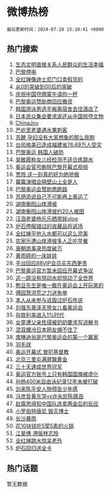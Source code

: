 # 微博热榜

`最后更新时间：2024-07-28 15:10:41 +0800`

## 热门搜索

1. [生态文明直接关系人民群众的生活幸福](https://m.weibo.cn/search?containerid=100103type%3D1%26t%3D10%26q%3D%23%E7%94%9F%E6%80%81%E6%96%87%E6%98%8E%E7%9B%B4%E6%8E%A5%E5%85%B3%E7%B3%BB%E4%BA%BA%E6%B0%91%E7%BE%A4%E4%BC%97%E7%9A%84%E7%94%9F%E6%B4%BB%E5%B9%B8%E7%A6%8F%23&stream_entry_id=51&isnewpage=1&extparam=seat%3D1%26stream_entry_id%3D51%26c_type%3D51%26q%3D%2523%25E7%2594%259F%25E6%2580%2581%25E6%2596%2587%25E6%2598%258E%25E7%259B%25B4%25E6%258E%25A5%25E5%2585%25B3%25E7%25B3%25BB%25E4%25BA%25BA%25E6%25B0%2591%25E7%25BE%25A4%25E4%25BC%2597%25E7%259A%2584%25E7%2594%259F%25E6%25B4%25BB%25E5%25B9%25B8%25E7%25A6%258F%2523%26cate%3D10103%26dgr%3D0%26pos%3D0%26filter_type%3Drealtimehot%26display_time%3D1722150640%26pre_seqid%3D1722150640724014504187)
1. [巴黎停电](https://m.weibo.cn/search?containerid=100103type%3D1%26t%3D10%26q%3D%E5%B7%B4%E9%BB%8E%E5%81%9C%E7%94%B5&stream_entry_id=31&isnewpage=1&extparam=seat%3D1%26stream_entry_id%3D31%26flag%3D4%26pos%3D0%26lcate%3D5001%26c_type%3D31%26realpos%3D1%26band_rank%3D1%26cate%3D5001%26q%3D%25E5%25B7%25B4%25E9%25BB%258E%25E5%2581%259C%25E7%2594%25B5%26dgr%3D0%26filter_type%3Drealtimehot%26display_time%3D1722150640%26pre_seqid%3D1722150640724014504187)
1. [全红婵像迪士尼门口卖假货的](https://m.weibo.cn/search?containerid=100103type%3D1%26t%3D10%26q%3D%E5%85%A8%E7%BA%A2%E5%A9%B5%E5%83%8F%E8%BF%AA%E5%A3%AB%E5%B0%BC%E9%97%A8%E5%8F%A3%E5%8D%96%E5%81%87%E8%B4%A7%E7%9A%84&stream_entry_id=31&isnewpage=1&extparam=seat%3D1%26stream_entry_id%3D31%26flag%3D2%26pos%3D1%26lcate%3D5001%26c_type%3D31%26realpos%3D2%26band_rank%3D2%26cate%3D5001%26q%3D%25E5%2585%25A8%25E7%25BA%25A2%25E5%25A9%25B5%25E5%2583%258F%25E8%25BF%25AA%25E5%25A3%25AB%25E5%25B0%25BC%25E9%2597%25A8%25E5%258F%25A3%25E5%258D%2596%25E5%2581%2587%25E8%25B4%25A7%25E7%259A%2584%26dgr%3D0%26filter_type%3Drealtimehot%26display_time%3D1722150640%26pre_seqid%3D1722150640724014504187)
1. [从0的突破到00后的突破](https://m.weibo.cn/search?containerid=100103type%3D1%26t%3D10%26q%3D%23%E4%BB%8E0%E7%9A%84%E7%AA%81%E7%A0%B4%E5%88%B000%E5%90%8E%E7%9A%84%E7%AA%81%E7%A0%B4%23&stream_entry_id=31&isnewpage=1&extparam=seat%3D1%26stream_entry_id%3D31%26flag%3D0%26pos%3D2%26lcate%3D5001%26c_type%3D31%26realpos%3D3%26band_rank%3D3%26cate%3D5001%26q%3D%2523%25E4%25BB%258E0%25E7%259A%2584%25E7%25AA%2581%25E7%25A0%25B4%25E5%2588%25B000%25E5%2590%258E%25E7%259A%2584%25E7%25AA%2581%25E7%25A0%25B4%2523%26dgr%3D0%26filter_type%3Drealtimehot%26display_time%3D1722150640%26pre_seqid%3D1722150640724014504187)
1. [庆祝中国夺牌蒙牛请你一杯](https://m.weibo.cn/search?containerid=100103type%3D1%26t%3D10%26q%3D%23%E5%BA%86%E7%A5%9D%E4%B8%AD%E5%9B%BD%E5%A4%BA%E7%89%8C%E8%92%99%E7%89%9B%E8%AF%B7%E4%BD%A0%E4%B8%80%E6%9D%AF%23&stream_entry_id=31&isnewpage=1&extparam=seat%3D1%26adid%3D248282%26band_rank%3D4%26is_ad_pos%3D1%26pos%3D3%26topic_ad%3D1%26c_type%3D31%26stream_entry_id%3D31%26lcate%3D5001%26cate%3D5001%26dgr%3D0%26q%3D%2523%25E5%25BA%2586%25E7%25A5%259D%25E4%25B8%25AD%25E5%259B%25BD%25E5%25A4%25BA%25E7%2589%258C%25E8%2592%2599%25E7%2589%259B%25E8%25AF%25B7%25E4%25BD%25A0%25E4%25B8%2580%25E6%259D%25AF%2523%26filter_type%3Drealtimehot%26display_time%3D1722150640%26pre_seqid%3D1722150640724014504187)
1. [巴黎奥运赞助商回应撤资](https://m.weibo.cn/search?containerid=100103type%3D1%26t%3D10%26q%3D%23%E5%B7%B4%E9%BB%8E%E5%A5%A5%E8%BF%90%E8%B5%9E%E5%8A%A9%E5%95%86%E5%9B%9E%E5%BA%94%E6%92%A4%E8%B5%84%23&stream_entry_id=31&isnewpage=1&extparam=seat%3D1%26stream_entry_id%3D31%26flag%3D1%26pos%3D4%26lcate%3D5001%26c_type%3D31%26realpos%3D4%26band_rank%3D4%26cate%3D5001%26q%3D%2523%25E5%25B7%25B4%25E9%25BB%258E%25E5%25A5%25A5%25E8%25BF%2590%25E8%25B5%259E%25E5%258A%25A9%25E5%2595%2586%25E5%259B%259E%25E5%25BA%2594%25E6%2592%25A4%25E8%25B5%2584%2523%26dgr%3D0%26filter_type%3Drealtimehot%26display_time%3D1722150640%26pre_seqid%3D1722150640724014504187)
1. [韩国游泳男选手搬离宿舍去住酒店了](https://m.weibo.cn/search?containerid=100103type%3D1%26t%3D10%26q%3D%23%E9%9F%A9%E5%9B%BD%E6%B8%B8%E6%B3%B3%E7%94%B7%E9%80%89%E6%89%8B%E6%90%AC%E7%A6%BB%E5%AE%BF%E8%88%8D%E5%8E%BB%E4%BD%8F%E9%85%92%E5%BA%97%E4%BA%86%23&stream_entry_id=31&isnewpage=1&extparam=seat%3D1%26stream_entry_id%3D31%26flag%3D2%26pos%3D5%26lcate%3D5001%26c_type%3D31%26realpos%3D5%26band_rank%3D5%26cate%3D5001%26q%3D%2523%25E9%259F%25A9%25E5%259B%25BD%25E6%25B8%25B8%25E6%25B3%25B3%25E7%2594%25B7%25E9%2580%2589%25E6%2589%258B%25E6%2590%25AC%25E7%25A6%25BB%25E5%25AE%25BF%25E8%2588%258D%25E5%258E%25BB%25E4%25BD%258F%25E9%2585%2592%25E5%25BA%2597%25E4%25BA%2586%2523%26dgr%3D0%26filter_type%3Drealtimehot%26display_time%3D1722150640%26pre_seqid%3D1722150640724014504187)
1. [日本民众集会要求返还从中国掠夺文物](https://m.weibo.cn/search?containerid=100103type%3D1%26t%3D10%26q%3D%23%E6%97%A5%E6%9C%AC%E6%B0%91%E4%BC%97%E9%9B%86%E4%BC%9A%E8%A6%81%E6%B1%82%E8%BF%94%E8%BF%98%E4%BB%8E%E4%B8%AD%E5%9B%BD%E6%8E%A0%E5%A4%BA%E6%96%87%E7%89%A9%23&stream_entry_id=31&isnewpage=1&extparam=seat%3D1%26stream_entry_id%3D31%26flag%3D1%26pos%3D6%26lcate%3D5001%26c_type%3D31%26realpos%3D6%26band_rank%3D6%26cate%3D5001%26q%3D%2523%25E6%2597%25A5%25E6%259C%25AC%25E6%25B0%2591%25E4%25BC%2597%25E9%259B%2586%25E4%25BC%259A%25E8%25A6%2581%25E6%25B1%2582%25E8%25BF%2594%25E8%25BF%2598%25E4%25BB%258E%25E4%25B8%25AD%25E5%259B%25BD%25E6%258E%25A0%25E5%25A4%25BA%25E6%2596%2587%25E7%2589%25A9%2523%26dgr%3D0%26filter_type%3Drealtimehot%26display_time%3D1722150640%26pre_seqid%3D1722150640724014504187)
1. [ChinaJoy](https://m.weibo.cn/search?containerid=100103type%3D1%26t%3D10%26q%3D%23ChinaJoy%23&stream_entry_id=31&isnewpage=1&extparam=seat%3D1%26adid%3D248324%26band_rank%3D7%26is_ad_pos%3D1%26pos%3D7%26topic_ad%3D1%26c_type%3D31%26stream_entry_id%3D31%26lcate%3D5001%26cate%3D5001%26dgr%3D0%26q%3D%2523ChinaJoy%2523%26filter_type%3Drealtimehot%26display_time%3D1722150640%26pre_seqid%3D1722150640724014504187)
1. [严屹宽老婆遇水果刺客](https://m.weibo.cn/search?containerid=100103type%3D1%26t%3D10%26q%3D%23%E4%B8%A5%E5%B1%B9%E5%AE%BD%E8%80%81%E5%A9%86%E9%81%87%E6%B0%B4%E6%9E%9C%E5%88%BA%E5%AE%A2%23&stream_entry_id=31&isnewpage=1&extparam=seat%3D1%26stream_entry_id%3D31%26flag%3D1%26pos%3D8%26lcate%3D5001%26c_type%3D31%26realpos%3D7%26band_rank%3D7%26cate%3D5001%26q%3D%2523%25E4%25B8%25A5%25E5%25B1%25B9%25E5%25AE%25BD%25E8%2580%2581%25E5%25A9%2586%25E9%2581%2587%25E6%25B0%25B4%25E6%259E%259C%25E5%2588%25BA%25E5%25AE%25A2%2523%26dgr%3D0%26filter_type%3Drealtimehot%26display_time%3D1722150640%26pre_seqid%3D1722150640724014504187)
1. [苏醒 孕妇没有大家想象的那么挑剔](https://m.weibo.cn/search?containerid=100103type%3D1%26t%3D10%26q%3D%E8%8B%8F%E9%86%92+%E5%AD%95%E5%A6%87%E6%B2%A1%E6%9C%89%E5%A4%A7%E5%AE%B6%E6%83%B3%E8%B1%A1%E7%9A%84%E9%82%A3%E4%B9%88%E6%8C%91%E5%89%94&stream_entry_id=31&isnewpage=1&extparam=seat%3D1%26stream_entry_id%3D31%26flag%3D2%26pos%3D9%26lcate%3D5001%26c_type%3D31%26realpos%3D8%26band_rank%3D8%26cate%3D5001%26q%3D%25E8%258B%258F%25E9%2586%2592%2520%25E5%25AD%2595%25E5%25A6%2587%25E6%25B2%25A1%25E6%259C%2589%25E5%25A4%25A7%25E5%25AE%25B6%25E6%2583%25B3%25E8%25B1%25A1%25E7%259A%2584%25E9%2582%25A3%25E4%25B9%2588%25E6%258C%2591%25E5%2589%2594%26dgr%3D0%26filter_type%3Drealtimehot%26display_time%3D1722150640%26pre_seqid%3D1722150640724014504187)
1. [台风格美已造成福建省76.69万人受灾](https://m.weibo.cn/search?containerid=100103type%3D1%26t%3D10%26q%3D%23%E5%8F%B0%E9%A3%8E%E6%A0%BC%E7%BE%8E%E5%B7%B2%E9%80%A0%E6%88%90%E7%A6%8F%E5%BB%BA%E7%9C%8176.69%E4%B8%87%E4%BA%BA%E5%8F%97%E7%81%BE%23&stream_entry_id=31&isnewpage=1&extparam=seat%3D1%26stream_entry_id%3D31%26flag%3D0%26pos%3D10%26lcate%3D5001%26c_type%3D31%26realpos%3D9%26band_rank%3D9%26cate%3D5001%26q%3D%2523%25E5%258F%25B0%25E9%25A3%258E%25E6%25A0%25BC%25E7%25BE%258E%25E5%25B7%25B2%25E9%2580%25A0%25E6%2588%2590%25E7%25A6%258F%25E5%25BB%25BA%25E7%259C%258176.69%25E4%25B8%2587%25E4%25BA%25BA%25E5%258F%2597%25E7%2581%25BE%2523%26dgr%3D0%26filter_type%3Drealtimehot%26display_time%3D1722150640%26pre_seqid%3D1722150640724014504187)
1. [巴黎奥运 韩国人破防](https://m.weibo.cn/search?containerid=100103type%3D1%26t%3D10%26q%3D%E5%B7%B4%E9%BB%8E%E5%A5%A5%E8%BF%90+%E9%9F%A9%E5%9B%BD%E4%BA%BA%E7%A0%B4%E9%98%B2&stream_entry_id=31&isnewpage=1&extparam=seat%3D1%26stream_entry_id%3D31%26flag%3D1%26pos%3D11%26lcate%3D5001%26c_type%3D31%26realpos%3D10%26band_rank%3D10%26cate%3D5001%26q%3D%25E5%25B7%25B4%25E9%25BB%258E%25E5%25A5%25A5%25E8%25BF%2590%2520%25E9%259F%25A9%25E5%259B%25BD%25E4%25BA%25BA%25E7%25A0%25B4%25E9%2598%25B2%26dgr%3D0%26filter_type%3Drealtimehot%26display_time%3D1722150640%26pre_seqid%3D1722150640724014504187)
1. [吴敏霞称女儿经检测不适合练跳水](https://m.weibo.cn/search?containerid=100103type%3D1%26t%3D10%26q%3D%23%E5%90%B4%E6%95%8F%E9%9C%9E%E7%A7%B0%E5%A5%B3%E5%84%BF%E7%BB%8F%E6%A3%80%E6%B5%8B%E4%B8%8D%E9%80%82%E5%90%88%E7%BB%83%E8%B7%B3%E6%B0%B4%23&stream_entry_id=31&isnewpage=1&extparam=seat%3D1%26stream_entry_id%3D31%26flag%3D1%26pos%3D12%26lcate%3D5001%26c_type%3D31%26realpos%3D11%26band_rank%3D11%26cate%3D5001%26q%3D%2523%25E5%2590%25B4%25E6%2595%258F%25E9%259C%259E%25E7%25A7%25B0%25E5%25A5%25B3%25E5%2584%25BF%25E7%25BB%258F%25E6%25A3%2580%25E6%25B5%258B%25E4%25B8%258D%25E9%2580%2582%25E5%2590%2588%25E7%25BB%2583%25E8%25B7%25B3%25E6%25B0%25B4%2523%26dgr%3D0%26filter_type%3Drealtimehot%26display_time%3D1722150640%26pre_seqid%3D1722150640724014504187)
1. [奥运会官号删除巴黎开幕式视频](https://m.weibo.cn/search?containerid=100103type%3D1%26t%3D10%26q%3D%23%E5%A5%A5%E8%BF%90%E4%BC%9A%E5%AE%98%E5%8F%B7%E5%88%A0%E9%99%A4%E5%B7%B4%E9%BB%8E%E5%BC%80%E5%B9%95%E5%BC%8F%E8%A7%86%E9%A2%91%23&stream_entry_id=31&isnewpage=1&extparam=seat%3D1%26stream_entry_id%3D31%26flag%3D2%26pos%3D13%26lcate%3D5001%26c_type%3D31%26realpos%3D12%26band_rank%3D12%26cate%3D5001%26q%3D%2523%25E5%25A5%25A5%25E8%25BF%2590%25E4%25BC%259A%25E5%25AE%2598%25E5%258F%25B7%25E5%2588%25A0%25E9%2599%25A4%25E5%25B7%25B4%25E9%25BB%258E%25E5%25BC%2580%25E5%25B9%2595%25E5%25BC%258F%25E8%25A7%2586%25E9%25A2%2591%2523%26dgr%3D0%26filter_type%3Drealtimehot%26display_time%3D1722150640%26pre_seqid%3D1722150640724014504187)
1. [贾玲 这一刻真的好为她骄傲](https://m.weibo.cn/search?containerid=100103type%3D1%26t%3D10%26q%3D%E8%B4%BE%E7%8E%B2+%E8%BF%99%E4%B8%80%E5%88%BB%E7%9C%9F%E7%9A%84%E5%A5%BD%E4%B8%BA%E5%A5%B9%E9%AA%84%E5%82%B2&stream_entry_id=31&isnewpage=1&extparam=seat%3D1%26stream_entry_id%3D31%26flag%3D1%26pos%3D14%26lcate%3D5001%26c_type%3D31%26realpos%3D13%26band_rank%3D13%26cate%3D5001%26q%3D%25E8%25B4%25BE%25E7%258E%25B2%2520%25E8%25BF%2599%25E4%25B8%2580%25E5%2588%25BB%25E7%259C%259F%25E7%259A%2584%25E5%25A5%25BD%25E4%25B8%25BA%25E5%25A5%25B9%25E9%25AA%2584%25E5%2582%25B2%26dgr%3D0%26filter_type%3Drealtimehot%26display_time%3D1722150640%26pre_seqid%3D1722150640724014504187)
1. [霉霉演唱会隔壁山上全是人](https://m.weibo.cn/search?containerid=100103type%3D1%26t%3D10%26q%3D%E9%9C%89%E9%9C%89%E6%BC%94%E5%94%B1%E4%BC%9A%E9%9A%94%E5%A3%81%E5%B1%B1%E4%B8%8A%E5%85%A8%E6%98%AF%E4%BA%BA&stream_entry_id=31&isnewpage=1&extparam=seat%3D1%26stream_entry_id%3D31%26flag%3D1%26pos%3D15%26lcate%3D5001%26c_type%3D31%26realpos%3D14%26band_rank%3D14%26cate%3D5001%26q%3D%25E9%259C%2589%25E9%259C%2589%25E6%25BC%2594%25E5%2594%25B1%25E4%25BC%259A%25E9%259A%2594%25E5%25A3%2581%25E5%25B1%25B1%25E4%25B8%258A%25E5%2585%25A8%25E6%2598%25AF%25E4%25BA%25BA%26dgr%3D0%26filter_type%3Drealtimehot%26display_time%3D1722150640%26pre_seqid%3D1722150640724014504187)
1. [巴黎奥运会赞助商跑路](https://m.weibo.cn/search?containerid=100103type%3D1%26t%3D10%26q%3D%23%E5%B7%B4%E9%BB%8E%E5%A5%A5%E8%BF%90%E4%BC%9A%E8%B5%9E%E5%8A%A9%E5%95%86%E8%B7%91%E8%B7%AF%23&stream_entry_id=31&isnewpage=1&extparam=seat%3D1%26stream_entry_id%3D31%26flag%3D0%26pos%3D16%26lcate%3D5001%26c_type%3D31%26realpos%3D15%26band_rank%3D15%26cate%3D5001%26q%3D%2523%25E5%25B7%25B4%25E9%25BB%258E%25E5%25A5%25A5%25E8%25BF%2590%25E4%25BC%259A%25E8%25B5%259E%25E5%258A%25A9%25E5%2595%2586%25E8%25B7%2591%25E8%25B7%25AF%2523%26dgr%3D0%26filter_type%3Drealtimehot%26display_time%3D1722150640%26pre_seqid%3D1722150640724014504187)
1. [苏炳添说自己不可能再上奥运了](https://m.weibo.cn/search?containerid=100103type%3D1%26t%3D10%26q%3D%23%E8%8B%8F%E7%82%B3%E6%B7%BB%E8%AF%B4%E8%87%AA%E5%B7%B1%E4%B8%8D%E5%8F%AF%E8%83%BD%E5%86%8D%E4%B8%8A%E5%A5%A5%E8%BF%90%E4%BA%86%23&stream_entry_id=31&isnewpage=1&extparam=seat%3D1%26stream_entry_id%3D31%26flag%3D1%26pos%3D17%26lcate%3D5001%26c_type%3D31%26realpos%3D16%26band_rank%3D16%26cate%3D5001%26q%3D%2523%25E8%258B%258F%25E7%2582%25B3%25E6%25B7%25BB%25E8%25AF%25B4%25E8%2587%25AA%25E5%25B7%25B1%25E4%25B8%258D%25E5%258F%25AF%25E8%2583%25BD%25E5%2586%258D%25E4%25B8%258A%25E5%25A5%25A5%25E8%25BF%2590%25E4%25BA%2586%2523%26dgr%3D0%26filter_type%3Drealtimehot%26display_time%3D1722150640%26pre_seqid%3D1722150640724014504187)
1. [湖南衡阳山体滑坡](https://m.weibo.cn/search?containerid=100103type%3D1%26t%3D10%26q%3D%23%E6%B9%96%E5%8D%97%E8%A1%A1%E9%98%B3%E5%B1%B1%E4%BD%93%E6%BB%91%E5%9D%A1%23&stream_entry_id=31&isnewpage=1&extparam=seat%3D1%26stream_entry_id%3D31%26flag%3D1%26pos%3D18%26lcate%3D5001%26c_type%3D31%26realpos%3D17%26band_rank%3D17%26cate%3D5001%26q%3D%2523%25E6%25B9%2596%25E5%258D%2597%25E8%25A1%25A1%25E9%2598%25B3%25E5%25B1%25B1%25E4%25BD%2593%25E6%25BB%2591%25E5%259D%25A1%2523%26dgr%3D0%26filter_type%3Drealtimehot%26display_time%3D1722150640%26pre_seqid%3D1722150640724014504187)
1. [湖南衡阳山体滑坡约20人被困](https://m.weibo.cn/search?containerid=100103type%3D1%26t%3D10%26q%3D%23%E6%B9%96%E5%8D%97%E8%A1%A1%E9%98%B3%E5%B1%B1%E4%BD%93%E6%BB%91%E5%9D%A1%E7%BA%A620%E4%BA%BA%E8%A2%AB%E5%9B%B0%23&stream_entry_id=31&isnewpage=1&extparam=seat%3D1%26stream_entry_id%3D31%26flag%3D0%26pos%3D19%26lcate%3D5001%26c_type%3D31%26realpos%3D18%26band_rank%3D18%26cate%3D5001%26q%3D%2523%25E6%25B9%2596%25E5%258D%2597%25E8%25A1%25A1%25E9%2598%25B3%25E5%25B1%25B1%25E4%25BD%2593%25E6%25BB%2591%25E5%259D%25A1%25E7%25BA%25A620%25E4%25BA%25BA%25E8%25A2%25AB%25E5%259B%25B0%2523%26dgr%3D0%26filter_type%3Drealtimehot%26display_time%3D1722150640%26pre_seqid%3D1722150640724014504187)
1. [汪涵老婆杨乐乐晒带娃vlog](https://m.weibo.cn/search?containerid=100103type%3D1%26t%3D10%26q%3D%23%E6%B1%AA%E6%B6%B5%E8%80%81%E5%A9%86%E6%9D%A8%E4%B9%90%E4%B9%90%E6%99%92%E5%B8%A6%E5%A8%83vlog%23&stream_entry_id=31&isnewpage=1&extparam=seat%3D1%26stream_entry_id%3D31%26flag%3D1%26pos%3D20%26lcate%3D5001%26c_type%3D31%26realpos%3D19%26band_rank%3D19%26cate%3D5001%26q%3D%2523%25E6%25B1%25AA%25E6%25B6%25B5%25E8%2580%2581%25E5%25A9%2586%25E6%259D%25A8%25E4%25B9%2590%25E4%25B9%2590%25E6%2599%2592%25E5%25B8%25A6%25E5%25A8%2583vlog%2523%26dgr%3D0%26filter_type%3Drealtimehot%26display_time%3D1722150640%26pre_seqid%3D1722150640724014504187)
1. [炉石停服错过的收藏品将返场](https://m.weibo.cn/search?containerid=100103type%3D1%26t%3D10%26q%3D%23%E7%82%89%E7%9F%B3%E5%81%9C%E6%9C%8D%E9%94%99%E8%BF%87%E7%9A%84%E6%94%B6%E8%97%8F%E5%93%81%E5%B0%86%E8%BF%94%E5%9C%BA%23&stream_entry_id=31&isnewpage=1&extparam=seat%3D1%26stream_entry_id%3D31%26flag%3D1%26pos%3D21%26lcate%3D5001%26c_type%3D31%26realpos%3D20%26band_rank%3D20%26cate%3D5001%26q%3D%2523%25E7%2582%2589%25E7%259F%25B3%25E5%2581%259C%25E6%259C%258D%25E9%2594%2599%25E8%25BF%2587%25E7%259A%2584%25E6%2594%25B6%25E8%2597%258F%25E5%2593%2581%25E5%25B0%2586%25E8%25BF%2594%25E5%259C%25BA%2523%26dgr%3D0%26filter_type%3Drealtimehot%26display_time%3D1722150640%26pre_seqid%3D1722150640724014504187)
1. [全红婵平地入水都可以这么完美](https://m.weibo.cn/search?containerid=100103type%3D1%26t%3D10%26q%3D%23%E5%85%A8%E7%BA%A2%E5%A9%B5%E5%B9%B3%E5%9C%B0%E5%85%A5%E6%B0%B4%E9%83%BD%E5%8F%AF%E4%BB%A5%E8%BF%99%E4%B9%88%E5%AE%8C%E7%BE%8E%23&stream_entry_id=31&isnewpage=1&extparam=seat%3D1%26stream_entry_id%3D31%26flag%3D0%26pos%3D22%26lcate%3D5001%26c_type%3D31%26realpos%3D21%26band_rank%3D21%26cate%3D5001%26q%3D%2523%25E5%2585%25A8%25E7%25BA%25A2%25E5%25A9%25B5%25E5%25B9%25B3%25E5%259C%25B0%25E5%2585%25A5%25E6%25B0%25B4%25E9%2583%25BD%25E5%258F%25AF%25E4%25BB%25A5%25E8%25BF%2599%25E4%25B9%2588%25E5%25AE%258C%25E7%25BE%258E%2523%26dgr%3D0%26filter_type%3Drealtimehot%26display_time%3D1722150640%26pre_seqid%3D1722150640724014504187)
1. [农家乐遭山体滑坡多人正吃早餐](https://m.weibo.cn/search?containerid=100103type%3D1%26t%3D10%26q%3D%23%E5%86%9C%E5%AE%B6%E4%B9%90%E9%81%AD%E5%B1%B1%E4%BD%93%E6%BB%91%E5%9D%A1%E5%A4%9A%E4%BA%BA%E6%AD%A3%E5%90%83%E6%97%A9%E9%A4%90%23&stream_entry_id=31&isnewpage=1&extparam=seat%3D1%26stream_entry_id%3D31%26flag%3D1%26pos%3D23%26lcate%3D5001%26c_type%3D31%26realpos%3D22%26band_rank%3D22%26cate%3D5001%26q%3D%2523%25E5%2586%259C%25E5%25AE%25B6%25E4%25B9%2590%25E9%2581%25AD%25E5%25B1%25B1%25E4%25BD%2593%25E6%25BB%2591%25E5%259D%25A1%25E5%25A4%259A%25E4%25BA%25BA%25E6%25AD%25A3%25E5%2590%2583%25E6%2597%25A9%25E9%25A4%2590%2523%26dgr%3D0%26filter_type%3Drealtimehot%26display_time%3D1722150640%26pre_seqid%3D1722150640724014504187)
1. [唐朝诡事录热度破万](https://m.weibo.cn/search?containerid=100103type%3D1%26t%3D10%26q%3D%E5%94%90%E6%9C%9D%E8%AF%A1%E4%BA%8B%E5%BD%95%E7%83%AD%E5%BA%A6%E7%A0%B4%E4%B8%87&stream_entry_id=31&isnewpage=1&extparam=seat%3D1%26stream_entry_id%3D31%26flag%3D0%26pos%3D24%26lcate%3D5001%26c_type%3D31%26realpos%3D23%26band_rank%3D23%26cate%3D5001%26q%3D%25E5%2594%2590%25E6%259C%259D%25E8%25AF%25A1%25E4%25BA%258B%25E5%25BD%2595%25E7%2583%25AD%25E5%25BA%25A6%25E7%25A0%25B4%25E4%25B8%2587%26dgr%3D0%26filter_type%3Drealtimehot%26display_time%3D1722150640%26pre_seqid%3D1722150640724014504187)
1. [黄雨婷的一床娃娃](https://m.weibo.cn/search?containerid=100103type%3D1%26t%3D10%26q%3D%23%E9%BB%84%E9%9B%A8%E5%A9%B7%E7%9A%84%E4%B8%80%E5%BA%8A%E5%A8%83%E5%A8%83%23&stream_entry_id=31&isnewpage=1&extparam=seat%3D1%26stream_entry_id%3D31%26flag%3D1%26pos%3D25%26lcate%3D5001%26c_type%3D31%26realpos%3D24%26band_rank%3D24%26cate%3D5001%26q%3D%2523%25E9%25BB%2584%25E9%259B%25A8%25E5%25A9%25B7%25E7%259A%2584%25E4%25B8%2580%25E5%25BA%258A%25E5%25A8%2583%25E5%25A8%2583%2523%26dgr%3D0%26filter_type%3Drealtimehot%26display_time%3D1722150640%26pre_seqid%3D1722150640724014504187)
1. [平台回应88VIP会员买东西更贵](https://m.weibo.cn/search?containerid=100103type%3D1%26t%3D10%26q%3D%23%E5%B9%B3%E5%8F%B0%E5%9B%9E%E5%BA%9488VIP%E4%BC%9A%E5%91%98%E4%B9%B0%E4%B8%9C%E8%A5%BF%E6%9B%B4%E8%B4%B5%23&stream_entry_id=31&isnewpage=1&extparam=seat%3D1%26stream_entry_id%3D31%26flag%3D0%26pos%3D26%26lcate%3D5001%26c_type%3D31%26realpos%3D25%26band_rank%3D25%26cate%3D5001%26q%3D%2523%25E5%25B9%25B3%25E5%258F%25B0%25E5%259B%259E%25E5%25BA%259488VIP%25E4%25BC%259A%25E5%2591%2598%25E4%25B9%25B0%25E4%25B8%259C%25E8%25A5%25BF%25E6%259B%25B4%25E8%25B4%25B5%2523%26dgr%3D0%26filter_type%3Drealtimehot%26display_time%3D1722150640%26pre_seqid%3D1722150640724014504187)
1. [巴黎奥运官方暂未回应开幕式争议](https://m.weibo.cn/search?containerid=100103type%3D1%26t%3D10%26q%3D%23%E5%B7%B4%E9%BB%8E%E5%A5%A5%E8%BF%90%E5%AE%98%E6%96%B9%E6%9A%82%E6%9C%AA%E5%9B%9E%E5%BA%94%E5%BC%80%E5%B9%95%E5%BC%8F%E4%BA%89%E8%AE%AE%23&stream_entry_id=31&isnewpage=1&extparam=seat%3D1%26stream_entry_id%3D31%26flag%3D0%26pos%3D27%26lcate%3D5001%26c_type%3D31%26realpos%3D26%26band_rank%3D26%26cate%3D5001%26q%3D%2523%25E5%25B7%25B4%25E9%25BB%258E%25E5%25A5%25A5%25E8%25BF%2590%25E5%25AE%2598%25E6%2596%25B9%25E6%259A%2582%25E6%259C%25AA%25E5%259B%259E%25E5%25BA%2594%25E5%25BC%2580%25E5%25B9%2595%25E5%25BC%258F%25E4%25BA%2589%25E8%25AE%25AE%2523%26dgr%3D0%26filter_type%3Drealtimehot%26display_time%3D1722150640%26pre_seqid%3D1722150640724014504187)
1. [这一跳没有惊动水却惊动了全世界](https://m.weibo.cn/search?containerid=100103type%3D1%26t%3D10%26q%3D%E8%BF%99%E4%B8%80%E8%B7%B3%E6%B2%A1%E6%9C%89%E6%83%8A%E5%8A%A8%E6%B0%B4%E5%8D%B4%E6%83%8A%E5%8A%A8%E4%BA%86%E5%85%A8%E4%B8%96%E7%95%8C&stream_entry_id=31&isnewpage=1&extparam=seat%3D1%26stream_entry_id%3D31%26flag%3D0%26pos%3D28%26lcate%3D5001%26c_type%3D31%26realpos%3D27%26band_rank%3D27%26cate%3D5001%26q%3D%25E8%25BF%2599%25E4%25B8%2580%25E8%25B7%25B3%25E6%25B2%25A1%25E6%259C%2589%25E6%2583%258A%25E5%258A%25A8%25E6%25B0%25B4%25E5%258D%25B4%25E6%2583%258A%25E5%258A%25A8%25E4%25BA%2586%25E5%2585%25A8%25E4%25B8%2596%25E7%2595%258C%26dgr%3D0%26filter_type%3Drealtimehot%26display_time%3D1722150640%26pre_seqid%3D1722150640724014504187)
1. [憨豆先生是唯一敢在奥运会上开玩笑的](https://m.weibo.cn/search?containerid=100103type%3D1%26t%3D10%26q%3D%E6%86%A8%E8%B1%86%E5%85%88%E7%94%9F%E6%98%AF%E5%94%AF%E4%B8%80%E6%95%A2%E5%9C%A8%E5%A5%A5%E8%BF%90%E4%BC%9A%E4%B8%8A%E5%BC%80%E7%8E%A9%E7%AC%91%E7%9A%84&stream_entry_id=31&isnewpage=1&extparam=seat%3D1%26stream_entry_id%3D31%26flag%3D0%26pos%3D29%26lcate%3D5001%26c_type%3D31%26realpos%3D28%26band_rank%3D28%26cate%3D5001%26q%3D%25E6%2586%25A8%25E8%25B1%2586%25E5%2585%2588%25E7%2594%259F%25E6%2598%25AF%25E5%2594%25AF%25E4%25B8%2580%25E6%2595%25A2%25E5%259C%25A8%25E5%25A5%25A5%25E8%25BF%2590%25E4%25BC%259A%25E4%25B8%258A%25E5%25BC%2580%25E7%258E%25A9%25E7%25AC%2591%25E7%259A%2584%26dgr%3D0%26filter_type%3Drealtimehot%26display_time%3D1722150640%26pre_seqid%3D1722150640724014504187)
1. [傅园慧洪荒之力送免单](https://m.weibo.cn/search?containerid=100103type%3D1%26t%3D10%26q%3D%23%E5%82%85%E5%9B%AD%E6%85%A7%E6%B4%AA%E8%8D%92%E4%B9%8B%E5%8A%9B%E9%80%81%E5%85%8D%E5%8D%95%23&stream_entry_id=31&isnewpage=1&extparam=seat%3D1%26adid%3D246571%26flag%3D0%26pos%3D30%26lcate%3D5001%26realpos%3D29%26c_type%3D31%26band_rank%3D29%26dgr%3D0%26cate%3D5001%26q%3D%2523%25E5%2582%2585%25E5%259B%25AD%25E6%2585%25A7%25E6%25B4%25AA%25E8%258D%2592%25E4%25B9%258B%25E5%258A%259B%25E9%2580%2581%25E5%2585%258D%25E5%258D%2595%2523%26filter_type%3Drealtimehot%26stream_entry_id%3D31%26display_time%3D1722150640%26pre_seqid%3D1722150640724014504187)
1. [本人从未参与诋毁过炉石传说](https://m.weibo.cn/search?containerid=100103type%3D1%26t%3D10%26q%3D%E6%9C%AC%E4%BA%BA%E4%BB%8E%E6%9C%AA%E5%8F%82%E4%B8%8E%E8%AF%8B%E6%AF%81%E8%BF%87%E7%82%89%E7%9F%B3%E4%BC%A0%E8%AF%B4&stream_entry_id=31&isnewpage=1&extparam=seat%3D1%26stream_entry_id%3D31%26flag%3D1%26pos%3D31%26lcate%3D5001%26c_type%3D31%26realpos%3D30%26band_rank%3D30%26cate%3D5001%26q%3D%25E6%259C%25AC%25E4%25BA%25BA%25E4%25BB%258E%25E6%259C%25AA%25E5%258F%2582%25E4%25B8%258E%25E8%25AF%258B%25E6%25AF%2581%25E8%25BF%2587%25E7%2582%2589%25E7%259F%25B3%25E4%25BC%25A0%25E8%25AF%25B4%26dgr%3D0%26filter_type%3Drealtimehot%26display_time%3D1722150640%26pre_seqid%3D1722150640724014504187)
1. [刘强东章泽天带女儿看奥运会](https://m.weibo.cn/search?containerid=100103type%3D1%26t%3D10%26q%3D%23%E5%88%98%E5%BC%BA%E4%B8%9C%E7%AB%A0%E6%B3%BD%E5%A4%A9%E5%B8%A6%E5%A5%B3%E5%84%BF%E7%9C%8B%E5%A5%A5%E8%BF%90%E4%BC%9A%23&stream_entry_id=31&isnewpage=1&extparam=seat%3D1%26stream_entry_id%3D31%26flag%3D1%26pos%3D32%26lcate%3D5001%26c_type%3D31%26realpos%3D31%26band_rank%3D31%26cate%3D5001%26q%3D%2523%25E5%2588%2598%25E5%25BC%25BA%25E4%25B8%259C%25E7%25AB%25A0%25E6%25B3%25BD%25E5%25A4%25A9%25E5%25B8%25A6%25E5%25A5%25B3%25E5%2584%25BF%25E7%259C%258B%25E5%25A5%25A5%25E8%25BF%2590%25E4%25BC%259A%2523%26dgr%3D0%26filter_type%3Drealtimehot%26display_time%3D1722150640%26pre_seqid%3D1722150640724014504187)
1. [存款利率进入1%时代](https://m.weibo.cn/search?containerid=100103type%3D1%26t%3D10%26q%3D%23%E5%AD%98%E6%AC%BE%E5%88%A9%E7%8E%87%E8%BF%9B%E5%85%A51%25%E6%97%B6%E4%BB%A3%23&stream_entry_id=31&isnewpage=1&extparam=seat%3D1%26stream_entry_id%3D31%26flag%3D1%26pos%3D33%26lcate%3D5001%26c_type%3D31%26realpos%3D32%26band_rank%3D32%26cate%3D5001%26q%3D%2523%25E5%25AD%2598%25E6%25AC%25BE%25E5%2588%25A9%25E7%258E%2587%25E8%25BF%259B%25E5%2585%25A51%2525%25E6%2597%25B6%25E4%25BB%25A3%2523%26dgr%3D0%26filter_type%3Drealtimehot%26display_time%3D1722150640%26pre_seqid%3D1722150640724014504187)
1. [女童遭父亲性侵被奶奶要求写谅解书](https://m.weibo.cn/search?containerid=100103type%3D1%26t%3D10%26q%3D%23%E5%A5%B3%E7%AB%A5%E9%81%AD%E7%88%B6%E4%BA%B2%E6%80%A7%E4%BE%B5%E8%A2%AB%E5%A5%B6%E5%A5%B6%E8%A6%81%E6%B1%82%E5%86%99%E8%B0%85%E8%A7%A3%E4%B9%A6%23&stream_entry_id=31&isnewpage=1&extparam=seat%3D1%26stream_entry_id%3D31%26flag%3D0%26pos%3D34%26lcate%3D5001%26c_type%3D31%26realpos%3D33%26band_rank%3D33%26cate%3D5001%26q%3D%2523%25E5%25A5%25B3%25E7%25AB%25A5%25E9%2581%25AD%25E7%2588%25B6%25E4%25BA%25B2%25E6%2580%25A7%25E4%25BE%25B5%25E8%25A2%25AB%25E5%25A5%25B6%25E5%25A5%25B6%25E8%25A6%2581%25E6%25B1%2582%25E5%2586%2599%25E8%25B0%2585%25E8%25A7%25A3%25E4%25B9%25A6%2523%26dgr%3D0%26filter_type%3Drealtimehot%26display_time%3D1722150640%26pre_seqid%3D1722150640724014504187)
1. [混双爆冷日本网友绷不住了](https://m.weibo.cn/search?containerid=100103type%3D1%26t%3D10%26q%3D%23%E6%B7%B7%E5%8F%8C%E7%88%86%E5%86%B7%E6%97%A5%E6%9C%AC%E7%BD%91%E5%8F%8B%E7%BB%B7%E4%B8%8D%E4%BD%8F%E4%BA%86%23&stream_entry_id=31&isnewpage=1&extparam=seat%3D1%26stream_entry_id%3D31%26flag%3D0%26pos%3D35%26lcate%3D5001%26c_type%3D31%26realpos%3D34%26band_rank%3D34%26cate%3D5001%26q%3D%2523%25E6%25B7%25B7%25E5%258F%258C%25E7%2588%2586%25E5%2586%25B7%25E6%2597%25A5%25E6%259C%25AC%25E7%25BD%2591%25E5%258F%258B%25E7%25BB%25B7%25E4%25B8%258D%25E4%25BD%258F%25E4%25BA%2586%2523%26dgr%3D0%26filter_type%3Drealtimehot%26display_time%3D1722150640%26pre_seqid%3D1722150640724014504187)
1. [席琳迪翁是巴黎奥运会的第一个赢家](https://m.weibo.cn/search?containerid=100103type%3D1%26t%3D10%26q%3D%23%E5%B8%AD%E7%90%B3%E8%BF%AA%E7%BF%81%E6%98%AF%E5%B7%B4%E9%BB%8E%E5%A5%A5%E8%BF%90%E4%BC%9A%E7%9A%84%E7%AC%AC%E4%B8%80%E4%B8%AA%E8%B5%A2%E5%AE%B6%23&stream_entry_id=31&isnewpage=1&extparam=seat%3D1%26stream_entry_id%3D31%26flag%3D0%26pos%3D36%26lcate%3D5001%26c_type%3D31%26realpos%3D35%26band_rank%3D35%26cate%3D5001%26q%3D%2523%25E5%25B8%25AD%25E7%2590%25B3%25E8%25BF%25AA%25E7%25BF%2581%25E6%2598%25AF%25E5%25B7%25B4%25E9%25BB%258E%25E5%25A5%25A5%25E8%25BF%2590%25E4%25BC%259A%25E7%259A%2584%25E7%25AC%25AC%25E4%25B8%2580%25E4%25B8%25AA%25E8%25B5%25A2%25E5%25AE%25B6%2523%26dgr%3D0%26filter_type%3Drealtimehot%26display_time%3D1722150640%26pre_seqid%3D1722150640724014504187)
1. [羽毛球](https://m.weibo.cn/search?containerid=100103type%3D1%26t%3D10%26q%3D%E7%BE%BD%E6%AF%9B%E7%90%83&stream_entry_id=31&isnewpage=1&extparam=seat%3D1%26stream_entry_id%3D31%26flag%3D1%26pos%3D37%26lcate%3D5001%26c_type%3D31%26realpos%3D36%26band_rank%3D36%26cate%3D5001%26q%3D%25E7%25BE%25BD%25E6%25AF%259B%25E7%2590%2583%26dgr%3D0%26filter_type%3Drealtimehot%26display_time%3D1722150640%26pre_seqid%3D1722150640724014504187)
1. [奥运开幕式 冒犯基督教](https://m.weibo.cn/search?containerid=100103type%3D1%26t%3D10%26q%3D%E5%A5%A5%E8%BF%90%E5%BC%80%E5%B9%95%E5%BC%8F+%E5%86%92%E7%8A%AF%E5%9F%BA%E7%9D%A3%E6%95%99&stream_entry_id=31&isnewpage=1&extparam=seat%3D1%26stream_entry_id%3D31%26flag%3D1%26pos%3D38%26lcate%3D5001%26c_type%3D31%26realpos%3D37%26band_rank%3D37%26cate%3D5001%26q%3D%25E5%25A5%25A5%25E8%25BF%2590%25E5%25BC%2580%25E5%25B9%2595%25E5%25BC%258F%2520%25E5%2586%2592%25E7%258A%25AF%25E5%259F%25BA%25E7%259D%25A3%25E6%2595%2599%26dgr%3D0%26filter_type%3Drealtimehot%26display_time%3D1722150640%26pre_seqid%3D1722150640724014504187)
1. [北京三里屯满屏飘黄金](https://m.weibo.cn/search?containerid=100103type%3D1%26t%3D10%26q%3D%23%E5%8C%97%E4%BA%AC%E4%B8%89%E9%87%8C%E5%B1%AF%E6%BB%A1%E5%B1%8F%E9%A3%98%E9%BB%84%E9%87%91%23&stream_entry_id=31&isnewpage=1&extparam=seat%3D1%26adid%3D246940%26flag%3D0%26pos%3D39%26lcate%3D5001%26realpos%3D38%26c_type%3D31%26band_rank%3D38%26dgr%3D0%26cate%3D5001%26q%3D%2523%25E5%258C%2597%25E4%25BA%25AC%25E4%25B8%2589%25E9%2587%258C%25E5%25B1%25AF%25E6%25BB%25A1%25E5%25B1%258F%25E9%25A3%2598%25E9%25BB%2584%25E9%2587%2591%2523%26filter_type%3Drealtimehot%26stream_entry_id%3D31%26display_time%3D1722150640%26pre_seqid%3D1722150640724014504187)
1. [三十天速成世界冠军](https://m.weibo.cn/search?containerid=100103type%3D1%26t%3D10%26q%3D%E4%B8%89%E5%8D%81%E5%A4%A9%E9%80%9F%E6%88%90%E4%B8%96%E7%95%8C%E5%86%A0%E5%86%9B&stream_entry_id=31&isnewpage=1&extparam=seat%3D1%26stream_entry_id%3D31%26flag%3D1%26pos%3D40%26lcate%3D5001%26c_type%3D31%26realpos%3D39%26band_rank%3D39%26cate%3D5001%26q%3D%25E4%25B8%2589%25E5%258D%2581%25E5%25A4%25A9%25E9%2580%259F%25E6%2588%2590%25E4%25B8%2596%25E7%2595%258C%25E5%2586%25A0%25E5%2586%259B%26dgr%3D0%26filter_type%3Drealtimehot%26display_time%3D1722150640%26pre_seqid%3D1722150640724014504187)
1. [奥运官方账号上只有韩国国旗被虚化](https://m.weibo.cn/search?containerid=100103type%3D1%26t%3D10%26q%3D%23%E5%A5%A5%E8%BF%90%E5%AE%98%E6%96%B9%E8%B4%A6%E5%8F%B7%E4%B8%8A%E5%8F%AA%E6%9C%89%E9%9F%A9%E5%9B%BD%E5%9B%BD%E6%97%97%E8%A2%AB%E8%99%9A%E5%8C%96%23&stream_entry_id=31&isnewpage=1&extparam=seat%3D1%26stream_entry_id%3D31%26flag%3D1%26pos%3D41%26lcate%3D5001%26c_type%3D31%26realpos%3D40%26band_rank%3D40%26cate%3D5001%26q%3D%2523%25E5%25A5%25A5%25E8%25BF%2590%25E5%25AE%2598%25E6%2596%25B9%25E8%25B4%25A6%25E5%258F%25B7%25E4%25B8%258A%25E5%258F%25AA%25E6%259C%2589%25E9%259F%25A9%25E5%259B%25BD%25E5%259B%25BD%25E6%2597%2597%25E8%25A2%25AB%25E8%2599%259A%25E5%258C%2596%2523%26dgr%3D0%26filter_type%3Drealtimehot%26display_time%3D1722150640%26pre_seqid%3D1722150640724014504187)
1. [孙杨400米自由泳纪录12年未被打破](https://m.weibo.cn/search?containerid=100103type%3D1%26t%3D10%26q%3D%23%E5%AD%99%E6%9D%A8400%E7%B1%B3%E8%87%AA%E7%94%B1%E6%B3%B3%E7%BA%AA%E5%BD%9512%E5%B9%B4%E6%9C%AA%E8%A2%AB%E6%89%93%E7%A0%B4%23&stream_entry_id=31&isnewpage=1&extparam=seat%3D1%26stream_entry_id%3D31%26flag%3D0%26pos%3D42%26lcate%3D5001%26c_type%3D31%26realpos%3D41%26band_rank%3D41%26cate%3D5001%26q%3D%2523%25E5%25AD%2599%25E6%259D%25A8400%25E7%25B1%25B3%25E8%2587%25AA%25E7%2594%25B1%25E6%25B3%25B3%25E7%25BA%25AA%25E5%25BD%259512%25E5%25B9%25B4%25E6%259C%25AA%25E8%25A2%25AB%25E6%2589%2593%25E7%25A0%25B4%2523%26dgr%3D0%26filter_type%3Drealtimehot%26display_time%3D1722150640%26pre_seqid%3D1722150640724014504187)
1. [剑来陈平安人物预告少年感](https://m.weibo.cn/search?containerid=100103type%3D1%26t%3D10%26q%3D%E5%89%91%E6%9D%A5%E9%99%88%E5%B9%B3%E5%AE%89%E4%BA%BA%E7%89%A9%E9%A2%84%E5%91%8A%E5%B0%91%E5%B9%B4%E6%84%9F&stream_entry_id=31&isnewpage=1&extparam=seat%3D1%26stream_entry_id%3D31%26flag%3D1%26pos%3D43%26lcate%3D5001%26c_type%3D31%26realpos%3D42%26band_rank%3D42%26cate%3D5001%26q%3D%25E5%2589%2591%25E6%259D%25A5%25E9%2599%2588%25E5%25B9%25B3%25E5%25AE%2589%25E4%25BA%25BA%25E7%2589%25A9%25E9%25A2%2584%25E5%2591%258A%25E5%25B0%2591%25E5%25B9%25B4%25E6%2584%259F%26dgr%3D0%26filter_type%3Drealtimehot%26display_time%3D1722150640%26pre_seqid%3D1722150640724014504187)
1. [冯彦哲黄东萍vs许永凯陈薇涵](https://m.weibo.cn/search?containerid=100103type%3D1%26t%3D10%26q%3D%23%E5%86%AF%E5%BD%A6%E5%93%B2%E9%BB%84%E4%B8%9C%E8%90%8Dvs%E8%AE%B8%E6%B0%B8%E5%87%AF%E9%99%88%E8%96%87%E6%B6%B5%23&stream_entry_id=31&isnewpage=1&extparam=seat%3D1%26stream_entry_id%3D31%26flag%3D1%26pos%3D44%26lcate%3D5001%26c_type%3D31%26realpos%3D43%26band_rank%3D43%26cate%3D5001%26q%3D%2523%25E5%2586%25AF%25E5%25BD%25A6%25E5%2593%25B2%25E9%25BB%2584%25E4%25B8%259C%25E8%2590%258Dvs%25E8%25AE%25B8%25E6%25B0%25B8%25E5%2587%25AF%25E9%2599%2588%25E8%2596%2587%25E6%25B6%25B5%2523%26dgr%3D0%26filter_type%3Drealtimehot%26display_time%3D1722150640%26pre_seqid%3D1722150640724014504187)
1. [赵露思得知中国队连拿两金后的反应](https://m.weibo.cn/search?containerid=100103type%3D1%26t%3D10%26q%3D%23%E8%B5%B5%E9%9C%B2%E6%80%9D%E5%BE%97%E7%9F%A5%E4%B8%AD%E5%9B%BD%E9%98%9F%E8%BF%9E%E6%8B%BF%E4%B8%A4%E9%87%91%E5%90%8E%E7%9A%84%E5%8F%8D%E5%BA%94%23&stream_entry_id=31&isnewpage=1&extparam=seat%3D1%26stream_entry_id%3D31%26flag%3D0%26pos%3D45%26lcate%3D5001%26c_type%3D31%26realpos%3D44%26band_rank%3D44%26cate%3D5001%26q%3D%2523%25E8%25B5%25B5%25E9%259C%25B2%25E6%2580%259D%25E5%25BE%2597%25E7%259F%25A5%25E4%25B8%25AD%25E5%259B%25BD%25E9%2598%259F%25E8%25BF%259E%25E6%258B%25BF%25E4%25B8%25A4%25E9%2587%2591%25E5%2590%258E%25E7%259A%2584%25E5%258F%258D%25E5%25BA%2594%2523%26dgr%3D0%26filter_type%3Drealtimehot%26display_time%3D1722150640%26pre_seqid%3D1722150640724014504187)
1. [小罗伯特唐尼 毁灭博士](https://m.weibo.cn/search?containerid=100103type%3D1%26t%3D10%26q%3D%E5%B0%8F%E7%BD%97%E4%BC%AF%E7%89%B9%E5%94%90%E5%B0%BC+%E6%AF%81%E7%81%AD%E5%8D%9A%E5%A3%AB&stream_entry_id=31&isnewpage=1&extparam=seat%3D1%26stream_entry_id%3D31%26flag%3D0%26pos%3D46%26lcate%3D5001%26c_type%3D31%26realpos%3D45%26band_rank%3D45%26cate%3D5001%26q%3D%25E5%25B0%258F%25E7%25BD%2597%25E4%25BC%25AF%25E7%2589%25B9%25E5%2594%2590%25E5%25B0%25BC%2520%25E6%25AF%2581%25E7%2581%25AD%25E5%258D%259A%25E5%25A3%25AB%26dgr%3D0%26filter_type%3Drealtimehot%26display_time%3D1722150640%26pre_seqid%3D1722150640724014504187)
1. [长沙暴雨](https://m.weibo.cn/search?containerid=100103type%3D1%26t%3D10%26q%3D%E9%95%BF%E6%B2%99%E6%9A%B4%E9%9B%A8&stream_entry_id=31&isnewpage=1&extparam=seat%3D1%26stream_entry_id%3D31%26flag%3D0%26pos%3D47%26lcate%3D5001%26c_type%3D31%26realpos%3D46%26band_rank%3D46%26cate%3D5001%26q%3D%25E9%2595%25BF%25E6%25B2%2599%25E6%259A%25B4%25E9%259B%25A8%26dgr%3D0%26filter_type%3Drealtimehot%26display_time%3D1722150640%26pre_seqid%3D1722150640724014504187)
1. [花10块钱吃5荤5素的火锅](https://m.weibo.cn/search?containerid=100103type%3D1%26t%3D10%26q%3D%E8%8A%B110%E5%9D%97%E9%92%B1%E5%90%835%E8%8D%A45%E7%B4%A0%E7%9A%84%E7%81%AB%E9%94%85&stream_entry_id=31&isnewpage=1&extparam=seat%3D1%26stream_entry_id%3D31%26flag%3D1%26pos%3D48%26lcate%3D5001%26c_type%3D31%26realpos%3D47%26band_rank%3D47%26cate%3D5001%26q%3D%25E8%258A%25B110%25E5%259D%2597%25E9%2592%25B1%25E5%2590%25835%25E8%258D%25A45%25E7%25B4%25A0%25E7%259A%2584%25E7%2581%25AB%25E9%2594%2585%26dgr%3D0%26filter_type%3Drealtimehot%26display_time%3D1722150640%26pre_seqid%3D1722150640724014504187)
1. [江旻憓 港版林志玲](https://m.weibo.cn/search?containerid=100103type%3D1%26t%3D10%26q%3D%E6%B1%9F%E6%97%BB%E6%86%93+%E6%B8%AF%E7%89%88%E6%9E%97%E5%BF%97%E7%8E%B2&stream_entry_id=31&isnewpage=1&extparam=seat%3D1%26stream_entry_id%3D31%26flag%3D1%26pos%3D49%26lcate%3D5001%26c_type%3D31%26realpos%3D48%26band_rank%3D48%26cate%3D5001%26q%3D%25E6%25B1%259F%25E6%2597%25BB%25E6%2586%2593%2520%25E6%25B8%25AF%25E7%2589%2588%25E6%259E%2597%25E5%25BF%2597%25E7%258E%25B2%26dgr%3D0%26filter_type%3Drealtimehot%26display_time%3D1722150640%26pre_seqid%3D1722150640724014504187)
1. [全红婵跳水惊呆老外](https://m.weibo.cn/search?containerid=100103type%3D1%26t%3D10%26q%3D%23%E5%85%A8%E7%BA%A2%E5%A9%B5%E8%B7%B3%E6%B0%B4%E6%83%8A%E5%91%86%E8%80%81%E5%A4%96%23&stream_entry_id=31&isnewpage=1&extparam=seat%3D1%26stream_entry_id%3D31%26flag%3D1%26pos%3D50%26lcate%3D5001%26c_type%3D31%26realpos%3D49%26band_rank%3D49%26cate%3D5001%26q%3D%2523%25E5%2585%25A8%25E7%25BA%25A2%25E5%25A9%25B5%25E8%25B7%25B3%25E6%25B0%25B4%25E6%2583%258A%25E5%2591%2586%25E8%2580%2581%25E5%25A4%2596%2523%26dgr%3D0%26filter_type%3Drealtimehot%26display_time%3D1722150640%26pre_seqid%3D1722150640724014504187)
1. [炉石回归送全卡](https://m.weibo.cn/search?containerid=100103type%3D1%26t%3D10%26q%3D%23%E7%82%89%E7%9F%B3%E5%9B%9E%E5%BD%92%E9%80%81%E5%85%A8%E5%8D%A1%23&stream_entry_id=31&isnewpage=1&extparam=seat%3D1%26stream_entry_id%3D31%26flag%3D1%26pos%3D51%26lcate%3D5001%26c_type%3D31%26realpos%3D50%26band_rank%3D50%26cate%3D5001%26q%3D%2523%25E7%2582%2589%25E7%259F%25B3%25E5%259B%259E%25E5%25BD%2592%25E9%2580%2581%25E5%2585%25A8%25E5%258D%25A1%2523%26dgr%3D0%26filter_type%3Drealtimehot%26display_time%3D1722150640%26pre_seqid%3D1722150640724014504187)

## 热门话题

暂无数据
